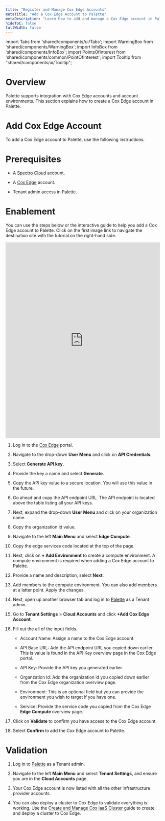 ```yaml
---
title: "Register and Manage Cox Edge Accounts"
metaTitle: "Add a Cox Edge Account to Palette"
metaDescription: "Learn how to add and manage a Cox Edge account in Palette."
hideToC: false
fullWidth: false
---
```


import Tabs from 'shared/components/ui/Tabs';
import WarningBox from 'shared/components/WarningBox';
import InfoBox from 'shared/components/InfoBox';
import PointsOfInterest from 'shared/components/common/PointOfInterest';
import Tooltip from "shared/components/ui/Tooltip";

# Overview

Palette supports integration with Cox Edge accounts and account environments. This section explains how to create a Cox Edge account in Palette. 

# Add Cox Edge Account

To add a Cox Edge account to Palette, use the following instructions.

# Prerequisites

- A [Spectro Cloud](https://console.spectrocloud.com) account.

- A [Cox Edge](https://portal.coxedge.com/login) account.

- Tenant admin access in Palette.

# Enablement

You can use the steps below or the interactive guide to help you add a Cox Edge account to Palette. Click on the first image link to navigate the destination site with the tutorial on the right-hand side.

<iframe src="https://scribehow.com/embed/Cox_Edge_Account_Creation__xkGjLKR_SCqwnVWSvlIxaQ?skipIntro=true&removeLogo=true" width="100%" height="640" allowfullscreen frameborder="0"></iframe>

1. Log in to the [Cox Edge](https://portal.coxedge.com/login) portal.


2. Navigate to the drop-down **User Menu** and click on **API Credentials**.


3. Select **Generate API key**. 


4. Provide the key a name and select **Generate**.


5. Copy the API key value to a secure location. You will use this value in the future.


6. Go ahead and copy the API endpoint URL. The API endpoint is located above the table listing all your API keys.


7. Next, expand the drop-down **User Menu** and click on your organization name.


8. Copy the organization id value.


9. Navigate to the left **Main Menu** and select **Edge Compute**.


10. Copy the edge services code located at the top of the page.


11. Next, click on **+ Add Environment** to create a compute environment. A compute environment is required when adding a Cox Edge account to Palette.


12. Provide a name and description, select **Next**.


13. Add members to the compute environment. You can also add members at a latter point. Apply the changes.


14. Next, open up another browser tab and log in to [Palette](https://console.spectrocloud.com) as a Tenant admin.


15. Go to **Tenant Settings** > **Cloud Accounts** and click **+Add Cox Edge Account**.


16. Fill out the all of the input fields.

    - Account Name: Assign a name to the Cox Edge account.

    - API Base URL: Add the API endpoint URL you copied down earlier. This is value is found in the API Key overview page in the Cox Edge portal.

    - API Key: Provide the API key you generated earlier.

    - Organzation Id: Add the organization id you copied down earlier from the Cox Edge organization overview page.

    - Environment: This is an optional field but you can provide the environment you wish to target if you have one.

    - Service: Provide the service code you copied from the Cox Edge **Edge Compute** overview page.

17. Click on **Validate** to confirm you have access to the Cox Edge account.

18. Select **Confirm** to add the Cox Edge account to Palette.


# Validation

1. Log in to [Palette](https://console.spectrocloud.com) as a Tenant admin.


2. Navigate to the left **Main Menu** and select **Tenant Settings**, and ensure you are in the **Cloud Accounts** page.


3. Your Cox Edge account is now listed with all the other infrastructure provider accounts.


4. You can also deploy a cluster to Cox Edge to validate everything is working. Use the [Create and Manage Cox IaaS Cluster](/clusters/public-cloud/cox-edge/create-cox-cluster) guide to create and deploy a cluster to Cox Edge.
